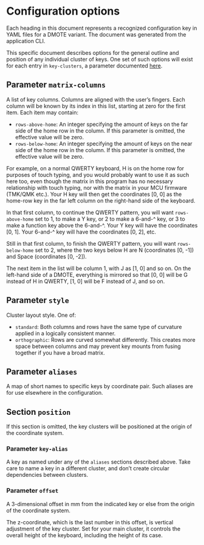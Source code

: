 # Configuration options

Each heading in this document represents a recognized configuration key in YAML files for a DMOTE variant. The document was generated from the application CLI.

This specific document describes options for the general outline and position of any individual cluster of keys. One set of such options will exist for each entry in `key-clusters`, a parameter documented [here](options-main.md).

## Parameter `matrix-columns`

A list of key columns. Columns are aligned with the user’s fingers. Each column will be known by its index in this list, starting at zero for the first item. Each item may contain:

* `rows-above-home`: An integer specifying the amount of keys on the far side of the home row in the column. If this parameter is omitted, the effective value will be zero.
* `rows-below-home`: An integer specifying the amount of keys on the near side of the home row in the column. If this parameter is omitted, the effective value will be zero.

For example, on a normal QWERTY keyboard, H is on the home row for purposes of touch typing, and you would probably want to use it as such here too, even though the matrix in this program has no necessary relationship with touch typing, nor with the matrix in your MCU firmware (TMK/QMK etc.). Your H key will then get the coordinates [0, 0] as the home-row key in the far left column on the right-hand side of the keyboard.

In that first column, to continue the QWERTY pattern, you will want `rows-above-home` set to 1, to make a Y key, or 2 to make a 6-and-^ key, or 3 to make a function key above the 6-and-^. Your Y key will have the coordinates [0, 1]. Your 6-and-^ key will have the coordinates [0, 2], etc.

Still in that first column, to finish the QWERTY pattern, you will want `rows-below-home` set to 2, where the two keys below H are N (coordinates [0, -1]) and Space (coordinates [0, -2]).

The next item in the list will be column 1, with J as [1, 0] and so on. On the left-hand side of a DMOTE, everything is mirrored so that [0, 0] will be G instead of H in QWERTY, [1, 0] will be F instead of J, and so on.

## Parameter `style`

Cluster layout style. One of:

* `standard`: Both columns and rows have the same type of curvature applied in a logically consistent manner.
* `orthographic`: Rows are curved somewhat differently. This creates more space between columns and may prevent key mounts from fusing together if you have a broad matrix.

## Parameter `aliases`

A map of short names to specific keys by coordinate pair. Such aliases are for use elsewhere in the configuration.

## Section `position`

If this section is omitted, the key clusters will be positioned at the origin of the coordinate system.

### Parameter `key-alias`

A key as named under any of the `aliases` sections described above. Take care to name a key in a different cluster, and don’t create circular dependencies between clusters.

### Parameter `offset`

A 3-dimensional offset in mm from the indicated key or else from the origin of the coordinate system.

The z-coordinate, which is the last number in this offset, is vertical adjustment of the key cluster. Set for your main cluster, it controls the overall height of the keyboard, including the height of its case.
